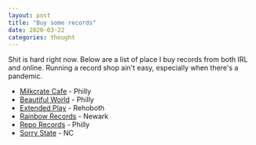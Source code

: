 ```yaml
---
layout: post
title: "Buy some records"
date: 2020-03-22
categories: thought
---
```

Shit is hard right now. Below are a list of place I buy records from both IRL and online. Running a record shop ain't easy, especially when there's a pandemic.

* [Milkcrate Cafe](https://www.discogs.com/seller/MilkcrateCafe/profile) - Philly
* [Beautiful World](https://www.discogs.com/seller/philadelphiamusic/profile) - Philly
* [Extended Play](https://www.discogs.com/seller/extendedplay19971/profile) - Rehoboth
* [Rainbow Records](https://www.discogs.com/seller/rainbowrecordsde/profile) - Newark
* [Repo Records](https://www.discogs.com/seller/thereporecords/profile) - Philly
* [Sorry State](https://www.sorrystaterecords.com) - NC
